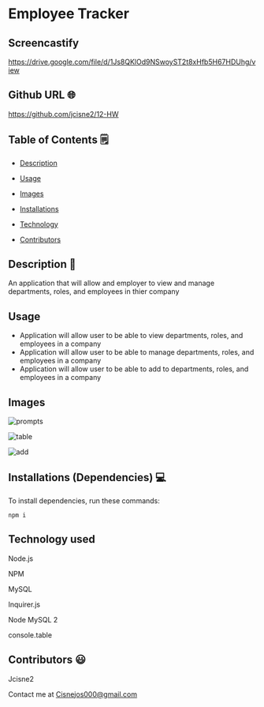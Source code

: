 # Employee Tracker

## Screencastify

https://drive.google.com/file/d/1Js8QKlOd9NSwoyST2t8xHfb5H67HDUhg/view

## Github URL 🌐
https://github.com/jcisne2/12-HW


## Table of Contents 🗒

* [Description](#Description)

* [Usage](#Usage)

* [Images](#images)

* [Installations](#dependencies)

* [Technology](#Technology)

* [Contributors](#contributors)

## Description 📝

An application that will allow and employer to view and manage departments, roles, and employees in thier company

## Usage

* Application will allow user to be able to view departments, roles, and employees in a company
* Application will allow user to be able to manage departments, roles, and employees in a company
* Application will allow user to be able to add to departments, roles, and employees in a company

## Images

![prompts](https://user-images.githubusercontent.com/108189023/192685550-0f33f995-5d88-4ade-99cb-c0b250604746.png)

![table](https://user-images.githubusercontent.com/108189023/192685562-f7e3e8ef-911d-4eea-995b-43e6ee151c36.png)

![add](https://user-images.githubusercontent.com/108189023/192685579-16a6fae7-4829-4f15-ba8b-b836e75b0c62.png)

## Installations (Dependencies) 💻

To install dependencies, run these commands:

```
npm i
```

## Technology used

Node.js

NPM

MySQL

Inquirer.js

Node MySQL 2

console.table

## Contributors 😃

Jcisne2

Contact me at Cisnejos000@gmail.com
